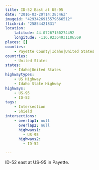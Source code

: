 ```yaml
---
title: ID-52 East at US-95
date: "2016-03-20T14:38:46Z"
imageid: "4293426915579666512"
flickrid: "25854421831"
location:
    latitude: 44.07267150274492
    longitude: -116.92364931106569
places: []
counties:
    - Payette County|Idaho|United States
countries:
    - United States
states:
    - Idaho|United States
highwaytypes:
    - US Highway
    - Idaho State Highway
highways:
    - US-95
    - ID-52
tags:
    - Intersection
    - Shield
intersections:
    - overlap1: null
      overlap2: null
      highways1:
        - US-95
      highways2:
        - ID-52

---
```

ID-52 east at US-95 in Payette.